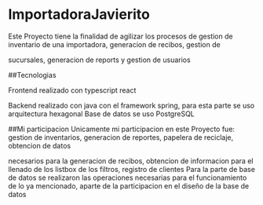 # ImportadoraJavierito



Este Proyecto tiene la finalidad de agilizar los procesos de gestion de inventario de una importadora, generacion de recibos, gestion de

sucursales, generacion de reports y gestion de usuarios

##Tecnologias



Frontend realizado con typescript react

Backend realizado con java con el framework spring, para esta parte se uso arquitectura hexagonal
Base de datos se uso PostgreSQL



\##Mi participacion
Unicamente mi participacion en este Proyecto fue: gestion de inventarios, generacion de reportes, papelera de reciclaje, obtencion de datos 

necesarios para la generacion de recibos, obtencion de informacion para el llenado de los listbox de los filtros, registro de clientes
Para la parte de base de datos se realizaron las operaciones necesarias para el funcionamiento de lo ya mencionado, aparte de la participacion en el diseño de la base de datos

